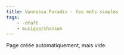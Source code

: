 ```yaml
---
title: Vannessa Paradis - Ces mots simples
tags:
    - -draft
    - musique/chanson
---
```


Page créée automatiquement, mais vide.
